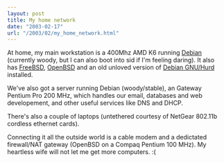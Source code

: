 ```yaml
---
layout: post
title: My home network
date: "2003-02-17"
url: "/2003/02/my_home_network.html"
---
```


At home, my main workstation is a 400Mhz AMD K6 running <a
href="http://www.debian.org/">Debian</a> (currently woody, but I can
also boot into sid if I'm feeling daring). It also has <a
href="http://www.freebsd.org/">FreeBSD</a>, <a
href="http://www.openbsd.org/">OpenBSD</a> and an old unloved version
of <a href="http://www.debian.org/ports/hurd/">Debian GNU/Hurd</a>
installed.

We've also got a server running Debian (woody/stable), an Gateway
Pentium Pro 200 MHz, which handles our email, databases and web
developement, and other useful services like DNS and DHCP.

There's also a couple of laptops (untethered courtesy of NetGear
802.11b cordless ethernet cards).

Connecting it all the outside world is a cable modem and a dedictated
firewall/NAT gateway (OpenBSD on a Compaq Pentium 100 MHz). My
heartless wife will not let me get more computers. :(
